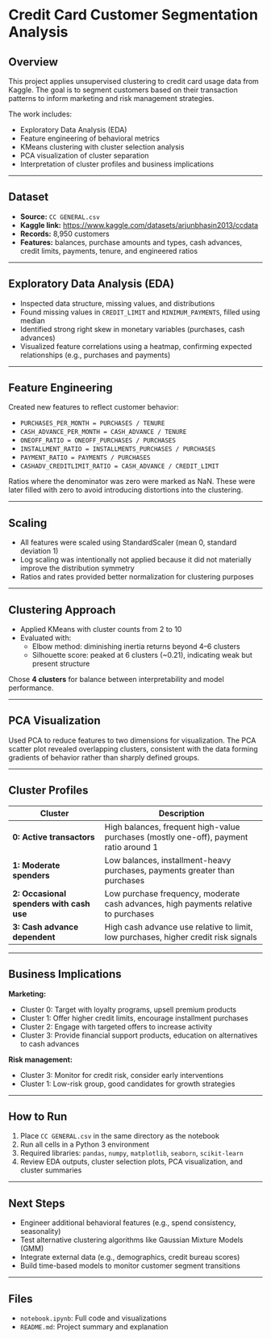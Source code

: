 # Credit Card Customer Segmentation Analysis

## Overview

This project applies unsupervised clustering to credit card usage data from Kaggle. The goal is to segment customers based on their transaction patterns to inform marketing and risk management strategies.

The work includes:

-   Exploratory Data Analysis (EDA)
-   Feature engineering of behavioral metrics
-   KMeans clustering with cluster selection analysis
-   PCA visualization of cluster separation
-   Interpretation of cluster profiles and business implications

---

## Dataset

-   **Source:** `CC GENERAL.csv`
-   **Kaggle link:** https://www.kaggle.com/datasets/arjunbhasin2013/ccdata
-   **Records:** 8,950 customers
-   **Features:** balances, purchase amounts and types, cash advances, credit limits, payments, tenure, and engineered ratios

---

## Exploratory Data Analysis (EDA)

-   Inspected data structure, missing values, and distributions
-   Found missing values in `CREDIT_LIMIT` and `MINIMUM_PAYMENTS`, filled using median
-   Identified strong right skew in monetary variables (purchases, cash advances)
-   Visualized feature correlations using a heatmap, confirming expected relationships (e.g., purchases and payments)

---

## Feature Engineering

Created new features to reflect customer behavior:

-   `PURCHASES_PER_MONTH = PURCHASES / TENURE`
-   `CASH_ADVANCE_PER_MONTH = CASH_ADVANCE / TENURE`
-   `ONEOFF_RATIO = ONEOFF_PURCHASES / PURCHASES`
-   `INSTALLMENT_RATIO = INSTALLMENTS_PURCHASES / PURCHASES`
-   `PAYMENT_RATIO = PAYMENTS / PURCHASES`
-   `CASHADV_CREDITLIMIT_RATIO = CASH_ADVANCE / CREDIT_LIMIT`

Ratios where the denominator was zero were marked as NaN. These were later filled with zero to avoid introducing distortions into the clustering.

---

## Scaling

-   All features were scaled using StandardScaler (mean 0, standard deviation 1)
-   Log scaling was intentionally not applied because it did not materially improve the distribution symmetry
-   Ratios and rates provided better normalization for clustering purposes

---

## Clustering Approach

-   Applied KMeans with cluster counts from 2 to 10
-   Evaluated with:
    -   Elbow method: diminishing inertia returns beyond 4–6 clusters
    -   Silhouette score: peaked at 6 clusters (~0.21), indicating weak but present structure

Chose **4 clusters** for balance between interpretability and model performance.

---

## PCA Visualization

Used PCA to reduce features to two dimensions for visualization. The PCA scatter plot revealed overlapping clusters, consistent with the data forming gradients of behavior rather than sharply defined groups.

---

## Cluster Profiles

| Cluster                                  | Description                                                                           |
| ---------------------------------------- | ------------------------------------------------------------------------------------- |
| **0: Active transactors**                | High balances, frequent high-value purchases (mostly one-off), payment ratio around 1 |
| **1: Moderate spenders**                 | Low balances, installment-heavy purchases, payments greater than purchases            |
| **2: Occasional spenders with cash use** | Low purchase frequency, moderate cash advances, high payments relative to purchases   |
| **3: Cash advance dependent**            | High cash advance use relative to limit, low purchases, higher credit risk signals    |

---

## Business Implications

**Marketing:**

-   Cluster 0: Target with loyalty programs, upsell premium products
-   Cluster 1: Offer higher credit limits, encourage installment purchases
-   Cluster 2: Engage with targeted offers to increase activity
-   Cluster 3: Provide financial support products, education on alternatives to cash advances

**Risk management:**

-   Cluster 3: Monitor for credit risk, consider early interventions
-   Cluster 1: Low-risk group, good candidates for growth strategies

---

## How to Run

1. Place `CC GENERAL.csv` in the same directory as the notebook
2. Run all cells in a Python 3 environment
3. Required libraries: `pandas`, `numpy`, `matplotlib`, `seaborn`, `scikit-learn`
4. Review EDA outputs, cluster selection plots, PCA visualization, and cluster summaries

---

## Next Steps

-   Engineer additional behavioral features (e.g., spend consistency, seasonality)
-   Test alternative clustering algorithms like Gaussian Mixture Models (GMM)
-   Integrate external data (e.g., demographics, credit bureau scores)
-   Build time-based models to monitor customer segment transitions

---

## Files

-   `notebook.ipynb`: Full code and visualizations
-   `README.md`: Project summary and explanation
